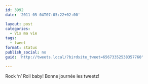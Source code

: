 ```yaml
---
id: 3992
date: '2011-05-04T07:05:22+02:00'

layout: post
categories:
  - Vis ma vie
tags:
  - tweet
format: status
publish_social: no
guid: 'http://tweets.local/?birdsite_tweet=65673352538357760'

---
```


Rock ‘n’ Roll baby! Bonne journée les tweetz!